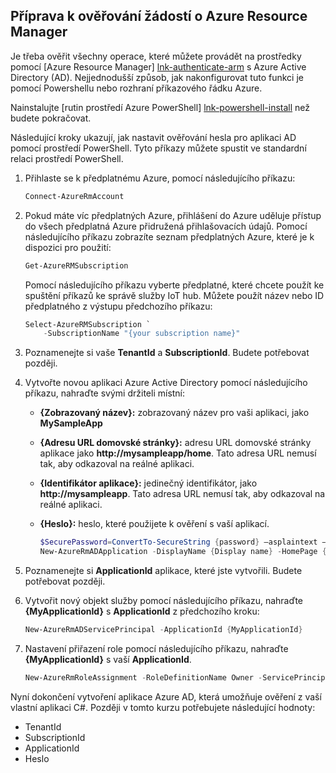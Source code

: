 ## <a name="prepare-to-authenticate-azure-resource-manager-requests"></a>Příprava k ověřování žádostí o Azure Resource Manager
Je třeba ověřit všechny operace, které můžete provádět na prostředky pomocí [Azure Resource Manager] [ lnk-authenticate-arm] s Azure Active Directory (AD). Nejjednodušší způsob, jak nakonfigurovat tuto funkci je pomocí Powershellu nebo rozhraní příkazového řádku Azure.

Nainstalujte [rutin prostředí Azure PowerShell] [ lnk-powershell-install] než budete pokračovat.

Následující kroky ukazují, jak nastavit ověřování hesla pro aplikaci AD pomocí prostředí PowerShell. Tyto příkazy můžete spustit ve standardní relaci prostředí PowerShell.

1. Přihlaste se k předplatnému Azure, pomocí následujícího příkazu:

    ```powershell
    Connect-AzureRmAccount
    ```

1. Pokud máte víc předplatných Azure, přihlášení do Azure uděluje přístup do všech předplatná Azure přidružená přihlašovacích údajů. Pomocí následujícího příkazu zobrazíte seznam předplatných Azure, které je k dispozici pro použití:

    ```powershell
    Get-AzureRMSubscription
    ```

    Pomocí následujícího příkazu vyberte předplatné, které chcete použít ke spuštění příkazů ke správě služby IoT hub. Můžete použít název nebo ID předplatného z výstupu předchozího příkazu:

    ```powershell
    Select-AzureRMSubscription `
        -SubscriptionName "{your subscription name}"
    ```

2. Poznamenejte si vaše **TenantId** a **SubscriptionId**. Budete potřebovat později.
3. Vytvořte novou aplikaci Azure Active Directory pomocí následujícího příkazu, nahraďte svými držiteli místní:
   
   * **{Zobrazovaný název}:** zobrazovaný název pro vaši aplikaci, jako **MySampleApp**
   * **{Adresu URL domovské stránky}:** adresu URL domovské stránky aplikace jako **http://mysampleapp/home**. Tato adresa URL nemusí tak, aby odkazoval na reálné aplikaci.
   * **{Identifikátor aplikace}:** jedinečný identifikátor, jako **http://mysampleapp**. Tato adresa URL nemusí tak, aby odkazoval na reálné aplikaci.
   * **{Heslo}:** heslo, které použijete k ověření s vaší aplikací.
     
     ```powershell
     $SecurePassword=ConvertTo-SecureString {password} –asplaintext –force
     New-AzureRmADApplication -DisplayName {Display name} -HomePage {Home page URL} -IdentifierUris {Application identifier} -Password $SecurePassword
     ```
4. Poznamenejte si **ApplicationId** aplikace, které jste vytvořili. Budete potřebovat později.
5. Vytvořit nový objekt služby pomocí následujícího příkazu, nahraďte **{MyApplicationId}** s **ApplicationId** z předchozího kroku:
   
    ```powershell
    New-AzureRmADServicePrincipal -ApplicationId {MyApplicationId}
    ```
6. Nastavení přiřazení role pomocí následujícího příkazu, nahraďte **{MyApplicationId}** s vaší **ApplicationId**.
   
    ```powershell
    New-AzureRmRoleAssignment -RoleDefinitionName Owner -ServicePrincipalName {MyApplicationId}
    ```

Nyní dokončení vytvoření aplikace Azure AD, která umožňuje ověření z vaší vlastní aplikaci C#. Později v tomto kurzu potřebujete následující hodnoty:

* TenantId
* SubscriptionId
* ApplicationId
* Heslo

[lnk-authenticate-arm]: https://msdn.microsoft.com/library/azure/dn790557.aspx
[lnk-powershell-install]: https://docs.microsoft.com/powershell/azure/install-azurerm-ps
